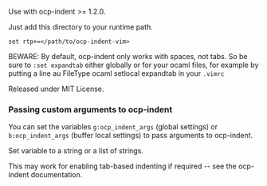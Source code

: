 Use with ocp-indent >= 1.2.0.

Just add this directory to your runtime path.

    set rtp+=</path/to/ocp-indent-vim>

BEWARE: By default, ocp-indent only works with spaces, not tabs. So be sure to `:set expandtab` either globally or for your ocaml files, for example by putting a line au FileType ocaml setlocal expandtab in your `.vimrc`

Released under MIT License.

### Passing custom arguments to ocp-indent

You can set the variables ```g:ocp_indent_args``` (global settings) or ```b:ocp_indent_args``` (buffer local settings) to pass arguments to ocp-indent.

Set variable to a string or a list of strings.

This may work for enabling tab-based indenting if required -- see the ocp-indent documentation.
